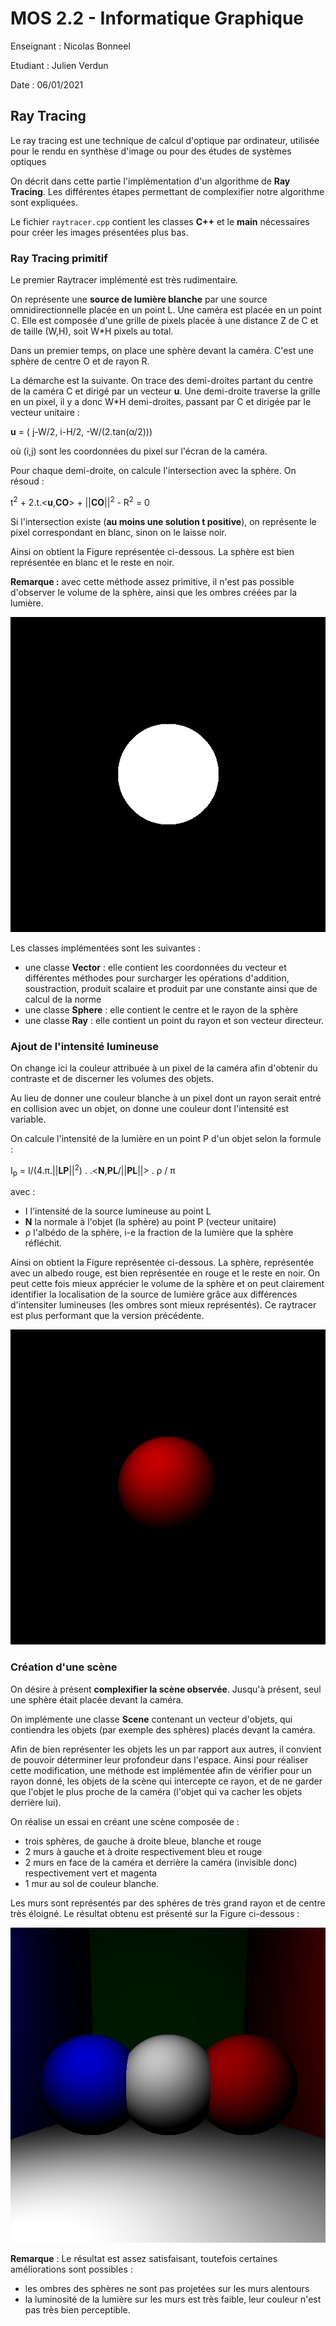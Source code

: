# MOS 2.2 - Informatique Graphique

Enseignant : Nicolas Bonneel

Etudiant : Julien Verdun

Date : 06/01/2021

## Ray Tracing

Le ray tracing est une technique de calcul d'optique par ordinateur, utilisée pour le rendu en synthèse d'image ou pour des études de systèmes optiques

On décrit dans cette partie l'implémentation d'un algorithme de **Ray Tracing**. Les différentes étapes permettant de complexifier notre algorithme sont expliquées.

Le fichier `raytracer.cpp` contient les classes **C++** et le **main** nécessaires pour créer les images présentées plus bas.

### Ray Tracing primitif

Le premier Raytracer implémenté est très rudimentaire.

On représente une **source de lumière blanche** par une source omnidirectionnelle placée en un point L.
Une caméra est placée en un point C. Elle est composée d'une grille de pixels placée à une distance Z de C et de taille (W,H), soit W\*H pixels au total.

Dans un premier temps, on place une sphère devant la caméra. C'est une sphère de centre O et de rayon R.

La démarche est la suivante. On trace des demi-droites partant du centre de la caméra C et dirigé par un vecteur **u**. Une demi-droite traverse la grille en un pixel, il y a donc W\*H demi-droites, passant par C et dirigée par le vecteur unitaire :

**u** = ( j-W/2, i-H/2, -W/(2.tan(&alpha;/2)))

où (i,j) sont les coordonnées du pixel sur l'écran de la caméra.

Pour chaque demi-droite, on calcule l'intersection avec la sphère.
On résoud :

t<sup>2</sup> + 2.t.&lt;**u**,**CO**&gt; + ||**CO**||<sup>2</sup> - R<sup>2</sup> = 0

Si l'intersection existe (**au moins une solution t positive**), on représente le pixel correspondant en blanc, sinon on le laisse noir.

Ainsi on obtient la Figure représentée ci-dessous. La sphère est bien représentée en blanc et le reste en noir.

**Remarque :** avec cette méthode assez primitive, il n'est pas possible d'observer le volume de la sphère, ainsi que les ombres créées par la lumière.

![raytracer_intensite_nulle](Figures/raytracer_intensite_nulle.png)

Les classes implémentées sont les suivantes :

- une classe **Vector** : elle contient les coordonnées du vecteur et différentes méthodes pour surcharger les opérations d'addition, soustraction, produit scalaire et produit par une constante ainsi que de calcul de la norme
- une classe **Sphere** : elle contient le centre et le rayon de la sphère
- une classe **Ray** : elle contient un point du rayon et son vecteur directeur.

### Ajout de l'intensité lumineuse

On change ici la couleur attribuée à un pixel de la caméra afin d'obtenir du contraste et de discerner les volumes des objets.

Au lieu de donner une couleur blanche à un pixel dont un rayon serait entré en collision avec un objet, on donne une couleur dont l'intensité est variable.

On calcule l'intensité de la lumière en un point P d'un objet selon la formule :

I<sub>p</sub> = I/(4.&pi;.||**LP**||<sup>2</sup>) . .&lt;**N**,**PL**/||**PL**||&gt; . &rho; / &pi;

avec :

- I l'intensité de la source lumineuse au point L
- **N** la normale à l'objet (la sphère) au point P (vecteur unitaire)
- &rho; l'albédo de la sphère, i-e la fraction de la lumière que la sphère réfléchit.

Ainsi on obtient la Figure représentée ci-dessous. La sphère, représentée avec un albedo rouge, est bien représentée en rouge et le reste en noir. On peut cette fois mieux apprécier le volume de la sphère et on peut clairement identifier la localisation de la source de lumière grâce aux différences d'intensiter lumineuses (les ombres sont mieux représentés). Ce raytracer est plus performant que la version précédente.

![raytracer_avec_intensite](Figures/raytracer_avec_intensite.png)

### Création d'une scène

On désire à présent **complexifier la scène observée**. Jusqu'à présent, seul une sphère était placée devant la caméra.

On implémente une classe **Scene** contenant un vecteur d'objets, qui contiendra les objets (par exemple des sphères) placés devant la caméra.

Afin de bien représenter les objets les un par rapport aux autres, il convient de pouvoir déterminer leur profondeur dans l'espace. Ainsi pour réaliser cette modification, une méthode est implémentée afin de vérifier pour un rayon donné, les objets de la scène qui intercepte ce rayon, et de ne garder que l'objet le plus proche de la caméra (l'objet qui va cacher les objets derrière lui).

On réalise un essai en créant une scène composée de :

- trois sphères, de gauche à droite bleue, blanche et rouge
- 2 murs à gauche et à droite respectivement bleu et rouge
- 2 murs en face de la caméra et derrière la caméra (invisible donc) respectivement vert et magenta
- 1 mur au sol de couleur blanche.

Les murs sont représentés par des sphéres de très grand rayon et de centre très éloigné.
Le résultat obtenu est présenté sur la Figure ci-dessous :

![raytracer_plusieurs_spheres](Figures/raytracer_plusieurs_spheres.png)

**Remarque** : Le résultat est assez satisfaisant, toutefois certaines améliorations sont possibles :

- les ombres des sphères ne sont pas projetées sur les murs alentours
- la luminosité de la lumière sur les murs est très faible, leur couleur n'est pas très bien perceptible.
